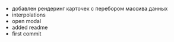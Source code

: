 - добавлен рендеринг карточек с перебором массива данных
- interpolations
- open modal
- added readme
- first commit
